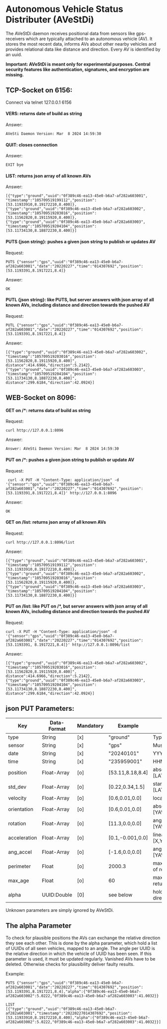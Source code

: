 # Autonomous Vehicle Status Distributer (AVeStDi) #
The AVeStDi daemon receives positional data from sensors like gps-receivers which are typically attached to an autonomous vehicle (AV). It stores the most recent data, informs AVs about other nearby vehicles and provides relational data like distance and direction.
Every AV is identified by an uuid.

__Important: AVeStDi is meant only for experimental purposes. Central security features like authentication, signatures, and encryption are missing.__

## TCP-Socket on 6156: ##
Connect via telnet 127.0.0.1 6156

#### VERS: returns date of build as string ####
Answer:

    AVeSti Daemon Version: Mar  8 2024 14:59:30

#### QUIT: closes connection ####
Answer:

    EXIT bye

#### LIST: returns json array of all known AVs #####
Answer:

    [{"type":"ground","uuid":"0f389c46-ea13-45e0-b6a7-af282a603001",
    "timestamp":"105709519199112","position":[53.11933910,8.19172210,8.400]},
    {"type":"ground","uuid":"0f389c46-ea13-45e0-b6a7-af282a603002",
    "timestamp":"105709519203016","position":[53.11562820,8.19115920,8.400]},
    {"type":"ground","uuid":"0f389c46-ea13-45e0-b6a7-af282a603003",
    "timestamp":"105709519204104","position":[53.11734130,8.18872230,8.400]}]

#### PUTS {json string}: pushes a given json string to publish or updates AV ####
Request:

    PUTS {"sensor":"gps","uuid":"0f389c46-ea13-45e0-b6a7-af282a603001","date":"20220227","time":"014307692","position":[53.1193391,8.1917221,8.4]}

Answer:

    OK

#### PUTL {json string}: like PUTS, but server answers with json array of all known AVs, including distance and direction towards the pushed AV ####
Request: 

    PUTL {"sensor":"gps","uuid":"0f389c46-ea13-45e0-b6a7-af282a603001","date":"20220227","time":"014307692","position":[53.1193391,8.1917221,8.4]}

Answer:

    [{"type":"ground","uuid":"0f389c46-ea13-45e0-b6a7-af282a603002",
    "timestamp":"105709519203016","position":[53.11562820,8.19115920,8.400]",
    distance":414.6966,"direction":5.2142},
    {"type":"ground","uuid":"0f389c46-ea13-45e0-b6a7-af282a603003",
    "timestamp":"105709519204104","position":[53.11734130,8.18872230,8.400]",
    distance":299.6184,"direction":42.0924}]
      
## WEB-Socket on 8096: ##

#### GET on /*: returns data of build as string ####
Request:

    curl http://127.0.0.1:8096

Answer:

    Answer: AVeSti Daemon Version: Mar  8 2024 14:59:30
    
#### PUT <json string> on /*: pushes a given json string to publish or update AV ####
Request:

     curl -X PUT -H "Content-Type: application/json" -d '{"sensor":"gps","uuid":"0f389c46-ea13-45e0-b6a7-af282a603001","date":"20220227","time":"014307692","position":[53.1193391,8.1917221,8.4]}' http://127.0.0.1:8096

Answer:

    OK

#### GET on /list: returns json array of all known AVs ####
Request:

    curl http://127.0.0.1:8096/list

Answer:

    [{"type":"ground","uuid":"0f389c46-ea13-45e0-b6a7-af282a603001",
    "timestamp":"105709519199112","position":[53.11933910,8.19172210,8.400]},
    {"type":"ground","uuid":"0f389c46-ea13-45e0-b6a7-af282a603002",
    "timestamp":"105709519203016","position":[53.11562820,8.19115920,8.400]},
    {"type":"ground","uuid":"0f389c46-ea13-45e0-b6a7-af282a603003",
    "timestamp":"105709519204104","position":[53.11734130,8.18872230,8.400]}]


#### PUT <json string> on /list: like PUT on /*, but server answers with json array of all known AVs, including distance and direction towards the pushed AV ####
Request:

    curl -X PUT -H "Content-Type: application/json" -d '{"sensor":"gps","uuid":"0f389c46-ea13-45e0-b6a7-af282a603001","date":"20220227","time":"014307692","position":[53.1193391, 8.1917221,8.4]}' http://127.0.0.1:8096/list

Answer:

    [{"type":"ground","uuid":"0f389c46-ea13-45e0-b6a7-af282a603002",
    "timestamp":"105709519203016","position":[53.11562820,8.19115920,8.400]",
    distance":414.6966,"direction":5.2142},
    {"type":"ground","uuid":"0f389c46-ea13-45e0-b6a7-af282a603003",
    "timestamp":"105709519204104","position":[53.11734130,8.18872230,8.400]",
    distance":299.6184,"direction":42.0924}]

## json PUT Parameters: ##
| Key          | Data-Format | Mandatory | Example          | Description                           |
|--------------|-------------|-----------|------------------|---------------------------------------|
| type         | String      |    [x]    | "ground"         | Type of vehicle                       |
| sensor       | String      |    [x]    | "gps"            | Must be "gps"                         |
| date         | String      |    [x]    | "20240101"       | YYYYMMDD                              |
| time         | String      |    [x]    | "235959001"      | HHMMSSMMM(illisecs)                   |
| position     | Float-Array |    [o]    | [53.11,8.18,8.4] | absolute position [LAT,LON,ALT]       |
| std_dev      | Float-Array |    [o]    | [0.22,0.34,1.5]  | standard deviation of [LAT,LON,ALT]   |
| velocity     | Float-Array |    [o]    | [0.6,0.01,0.0]   | local velocity [X,Y,Z]                |
| orientation  | Float-Array |    [o]    | [0.6,0.01,0.0]   | absolute orientation [YAW,PITCH,ROLL] |
| rotation     | Float-Array |    [o]    | [11.3,0.0,0.0]   | angular velocity [YAW,PITCH,ROLL]     |
| acceleration | Float-Array |    [o]    | [0.1,-0.001,0.0] | linear acceleration [X,Y,Z]           |
| ang_accel    | Float-Array |    [o]    | [-1.6,0.0,0.0]   | angular acceleration [YAW,PITCH,ROLL] |
| perimeter    | Float       |    [o]    | 2000.3           | max distance in metre of returned AVs |
| max_age      | Float       |    [o]    | 60               | max age in seconds of returned AVs    |
| alpha        | UUID:Double |    [0]    | see below        | holds measured directions towards AVs |

Unknown parameters are simply ignored by AVeStDi.

## The alpha Parameter ##
To check for plausible positions the AVs can exchange the relative direction they see each other.
This is done by the alpha parameter, which hold a list of UUIDs of all seen vehicles, mapped to an angle.
The angle per UUID is the relative direction in which the vehicle of UUID has been seen.
If this parameter is used, it must be updated regularly. Vanished AVs have to be deleted.
Otherwise checks for plausibility deliver faulty results.

Example:

    PUTS {"sensor":"gps","uuid":"0f389c46-ea13-45e0-b6a7-af282a603001","date":"20220227","time":"014307692","position":[53.1193391,8.1917221,8.4],"alpha":{"0f389c46-ea13-45e0-b6a7-af282a603002":5.0222,"0f389c46-ea13-45e0-b6a7-af282a603003":41.0032}}

    LIST
    [{"type":"ground","uuid":"0f389c46-ea13-45e0-b6a7-af282a603001","timestamp":"20220227014307692","position":[53.11933910,8.19172210,8.400],"alpha":{"0f389c46-ea13-45e0-b6a7-af282a603002":5.0222,"0f389c46-ea13-45e0-b6a7-af282a603003":41.0032}}]
